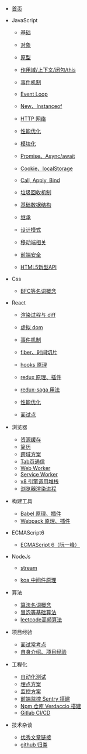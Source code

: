 - [首页](/)

* JavaScript

  - [基础](./javascript/基础.md)
  - [对象](./javascript/对象.md)
  - [原型](./javascript/原型.md)
  - [作用域/上下文/闭包/this](./javascript/作用域-上下文-闭包-this.md)
  - [事件机制](./javascript/事件机制.md)
  - [Event Loop](./javascript/事件循环.md)
  - [New、Instanceof](./javascript/new-instanceof.md)
  - [HTTP 网络](./javascript/http.md)
  - [性能优化](./javascript/性能优化.md)
  - [模块化](./javascript/模块化.md)
  - [Promise、Async/await](./javascript/promise-async.md)
  - [Cookie、localStorage](./javascript/cookie-localStorage.md)
  - [Call, Apply, Bind](./javascript/call-apply-bind.md)
  - [垃圾回收机制](./javascript/垃圾回收机制.md)
  - [基础数据结构](./javascript/基础数据结构.md)
  - [继承](./javascript/继承.md)
  - [设计模式](./javascript/设计模式.md)
  - [移动端相关](./javascript/移动端相关.md)
  - [前端安全](./javascript/前端安全.md)
  
  - [HTML5新型API](./javascript/HTML5新型API.md)
  
* Css

  - [BFC等名词概念](./css/概念.md)

* React

  - [渲染过程与 diff](./react/diff.md)

  - [虚拟 dom](./react/virtual-dom.md)

  - [事件机制](./react/event.md)

  - [fiber、时间切片](./react/fiber.md)

  - [hooks 原理](./react/hooks.md)

  - [redux 原理、插件](./react/redux-mobx.md)

  - [redux-saga 用法](./react/redux-saga.md)

  - [性能优化](./react/performance.md)

  - [面试点](./react/interview.md)

* 浏览器
  
  - [资源缓存](./浏览器/缓存.md)
   - [简历](./浏览器/简历.md)
  - [跨域方案](./浏览器/跨域.md)
  - [Tab页通信](./浏览器/Tab页通信.md)
  - [Web Worker](./浏览器/web-worker.md)
  - [Service Worker](./浏览器/service-worker.md)
  - [v8 引擎调用堆栈](./javascript/v8引擎.md)
  - [浏览器渲染进程](./浏览器/渲染进程.md)
  
* 构建工具

  - [Babel 原理、插件](./tools/babel.md)
  - [Webpack 原理、插件](./tools/webpack.md)

* ECMAScript6

  - [ECMAScript 6（阮一峰）](es6/intro.md)

* NodeJs

  - [stream](./node/stream.md)

  - [koa 中间件原理](./node/koa-middleware.md)

* 算法
  
  -	[算法名词概念](./算法/算法名词概念.md)
  - [冒泡等基础算法](./javascript/基础算法.md)
  - [leetcode高频算法](./算法/高频算法.md)
  
* 项目经验

  - [面试常考点](./work/面试常考点.md)
  - [自身介绍、项目经验](./work/项目经验.md)

* 工程化

  - [自动化测试](./engineering/自动化测试.md)
  - [埋点方案](./engineering/埋点方案.md)
  - [监控方案](./engineering/监控方案.md)
  - [前端监控 Sentry 搭建](./engineering/sentry.md)
  - [Npm 仓库 Verdaccio 搭建](./engineering/verdaccio.md)
  - [Gitlab CI/CD](./engineering/gitlab.md)

* 技术杂谈
  - [优秀文章链接](./blog/网络文章.md)
  - [github 归类](./blog/github.md)
